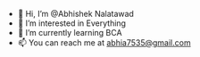 - 👋 Hi, I’m @Abhishek Nalatawad
- 👀 I’m interested in Everything
- 🌱 I’m currently learning BCA
- 📫 You can reach me at abhia7535@gmail.com

<!---
Abhishek-PJ/Abhishek-PJ is a ✨ special ✨ repository because its `README.md` (this file) appears on your GitHub profile.
You can click the Preview link to take a look at your changes.
--->

